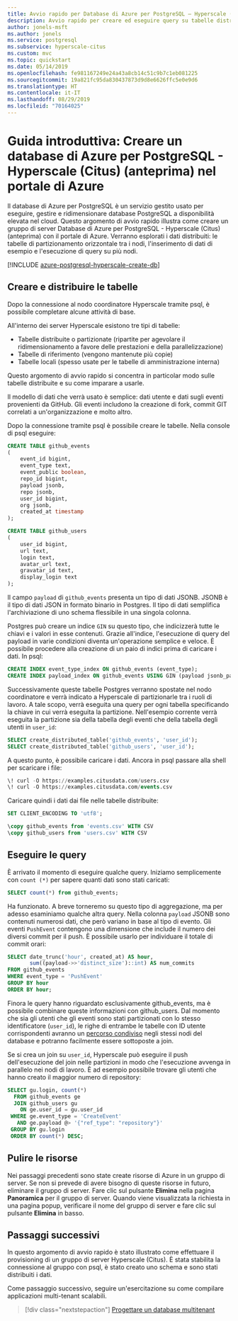 ```yaml
---
title: Avvio rapido per Database di Azure per PostgreSQL – Hyperscale (Citus) (anteprima)
description: Avvio rapido per creare ed eseguire query su tabelle distribuite in Database di Azure per PostgreSQL Hyperscale (Citus) (anteprima).
author: jonels-msft
ms.author: jonels
ms.service: postgresql
ms.subservice: hyperscale-citus
ms.custom: mvc
ms.topic: quickstart
ms.date: 05/14/2019
ms.openlocfilehash: fe981167249e24a43a8cb14c51c9b7c1eb081225
ms.sourcegitcommit: 19a821fc95da830437873d9d8e6626ffc5e0e9d6
ms.translationtype: HT
ms.contentlocale: it-IT
ms.lasthandoff: 08/29/2019
ms.locfileid: "70164025"
---
```

# <a name="quickstart-create-an-azure-database-for-postgresql---hyperscale-citus-preview-in-the-azure-portal"></a>Guida introduttiva: Creare un database di Azure per PostgreSQL - Hyperscale (Citus) (anteprima) nel portale di Azure

Il database di Azure per PostgreSQL è un servizio gestito usato per eseguire, gestire e ridimensionare database PostgreSQL a disponibilità elevata nel cloud. Questo argomento di avvio rapido illustra come creare un gruppo di server Database di Azure per PostgreSQL - Hyperscale (Citus) (anteprima) con il portale di Azure. Verranno esplorati i dati distribuiti: le tabelle di partizionamento orizzontale tra i nodi, l'inserimento di dati di esempio e l'esecuzione di query su più nodi.

[!INCLUDE [azure-postgresql-hyperscale-create-db](../../includes/azure-postgresql-hyperscale-create-db.md)]

## <a name="create-and-distribute-tables"></a>Creare e distribuire le tabelle

Dopo la connessione al nodo coordinatore Hyperscale tramite psql, è possibile completare alcune attività di base.

All'interno dei server Hyperscale esistono tre tipi di tabelle:

- Tabelle distribuite o partizionate (ripartite per agevolare il ridimensionamento a favore delle prestazioni e della parallelizzazione)
- Tabelle di riferimento (vengono mantenute più copie)
- Tabelle locali (spesso usate per le tabelle di amministrazione interna)

Questo argomento di avvio rapido si concentra in particolar modo sulle tabelle distribuite e su come imparare a usarle.

Il modello di dati che verrà usato è semplice: dati utente e dati sugli eventi provenienti da GitHub. Gli eventi includono la creazione di fork, commit GIT correlati a un'organizzazione e molto altro.

Dopo la connessione tramite psql è possibile creare le tabelle. Nella console di psql eseguire:

```sql
CREATE TABLE github_events
(
    event_id bigint,
    event_type text,
    event_public boolean,
    repo_id bigint,
    payload jsonb,
    repo jsonb,
    user_id bigint,
    org jsonb,
    created_at timestamp
);

CREATE TABLE github_users
(
    user_id bigint,
    url text,
    login text,
    avatar_url text,
    gravatar_id text,
    display_login text
);
```

Il campo `payload` di `github_events` presenta un tipo di dati JSONB. JSONB è il tipo di dati JSON in formato binario in Postgres. Il tipo di dati semplifica l'archiviazione di uno schema flessibile in una singola colonna.

Postgres può creare un indice `GIN` su questo tipo, che indicizzerà tutte le chiavi e i valori in esse contenuti. Grazie all'indice, l'esecuzione di query del payload in varie condizioni diventa un'operazione semplice e veloce. È possibile procedere alla creazione di un paio di indici prima di caricare i dati. In psql:

```sql
CREATE INDEX event_type_index ON github_events (event_type);
CREATE INDEX payload_index ON github_events USING GIN (payload jsonb_path_ops);
```

Successivamente queste tabelle Postgres verranno spostate nel nodo coordinatore e verrà indicato a Hyperscale di partizionarle tra i ruoli di lavoro. A tale scopo, verrà eseguita una query per ogni tabella specificando la chiave in cui verrà eseguita la partizione. Nell'esempio corrente verrà eseguita la partizione sia della tabella degli eventi che della tabella degli utenti in `user_id`:

```sql
SELECT create_distributed_table('github_events', 'user_id');
SELECT create_distributed_table('github_users', 'user_id');
```

A questo punto, è possibile caricare i dati. Ancora in psql passare alla shell per scaricare i file:

```sql
\! curl -O https://examples.citusdata.com/users.csv
\! curl -O https://examples.citusdata.com/events.csv
```

Caricare quindi i dati dai file nelle tabelle distribuite:

```sql
SET CLIENT_ENCODING TO 'utf8';

\copy github_events from 'events.csv' WITH CSV
\copy github_users from 'users.csv' WITH CSV
```

## <a name="run-queries"></a>Eseguire le query

È arrivato il momento di eseguire qualche query. Iniziamo semplicemente con `count (*)` per sapere quanti dati sono stati caricati:

```sql
SELECT count(*) from github_events;
```

Ha funzionato. A breve torneremo su questo tipo di aggregazione, ma per adesso esaminiamo qualche altra query. Nella colonna `payload` JSONB sono contenuti numerosi dati, che però variano in base al tipo di evento. Gli eventi `PushEvent` contengono una dimensione che include il numero dei diversi commit per il push. È possibile usarlo per individuare il totale di commit orari:

```sql
SELECT date_trunc('hour', created_at) AS hour,
       sum((payload->>'distinct_size')::int) AS num_commits
FROM github_events
WHERE event_type = 'PushEvent'
GROUP BY hour
ORDER BY hour;
```

Finora le query hanno riguardato esclusivamente github\_events, ma è possibile combinare queste informazioni con github\_users. Dal momento che sia gli utenti che gli eventi sono stati partizionati con lo stesso identificatore (`user_id`), le righe di entrambe le tabelle con ID utente corrispondenti avranno un [percorso condiviso](https://docs.citusdata.com/en/stable/sharding/data_modeling.html#colocation) negli stessi nodi del database e potranno facilmente essere sottoposte a join.

Se si crea un join su `user_id`, Hyperscale può eseguire il push dell'esecuzione del join nelle partizioni in modo che l'esecuzione avvenga in parallelo nei nodi di lavoro. È ad esempio possibile trovare gli utenti che hanno creato il maggior numero di repository:

```sql
SELECT gu.login, count(*)
  FROM github_events ge
  JOIN github_users gu
    ON ge.user_id = gu.user_id
 WHERE ge.event_type = 'CreateEvent'
   AND ge.payload @> '{"ref_type": "repository"}'
 GROUP BY gu.login
 ORDER BY count(*) DESC;
```

## <a name="clean-up-resources"></a>Pulire le risorse

Nei passaggi precedenti sono state create risorse di Azure in un gruppo di server. Se non si prevede di avere bisogno di queste risorse in futuro, eliminare il gruppo di server. Fare clic sul pulsante **Elimina** nella pagina **Panoramica** per il gruppo di server. Quando viene visualizzata la richiesta in una pagina popup, verificare il nome del gruppo di server e fare clic sul pulsante **Elimina** in basso.

## <a name="next-steps"></a>Passaggi successivi

In questo argomento di avvio rapido è stato illustrato come effettuare il provisioning di un gruppo di server Hyperscale (Citus). È stata stabilita la connessione al gruppo con psql, è stato creato uno schema e sono stati distribuiti i dati.

Come passaggio successivo, seguire un'esercitazione su come compilare applicazioni multi-tenant scalabili.
> [!div class="nextstepaction"]
> [Progettare un database multitenant](https://aka.ms/hyperscale-tutorial-multi-tenant)

